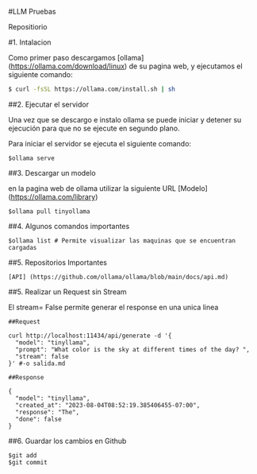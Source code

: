 #LLM Pruebas

Repositiorio


#1. Intalacion 

Como primer paso descargamos [ollama]
(https://ollama.com/download/linux) de su pagina web, y ejecutamos el 
siguiente comando:

````bash
$ curl -fsSL https://ollama.com/install.sh | sh
````

##2. Ejecutar el servidor 

Una vez que se descargo e instalo ollama se puede iniciar y detener su ejecución para que no se ejecute en segundo plano.

Para iniciar el servidor se ejecuta el siguiente comando:
````
$ollama serve
````

##3. Descargar un modelo 

en la pagina web de ollama utilizar la siguiente URL [Modelo] (https://ollama.com/library)

````
$ollama pull tinyollama
````


##4. Algunos comandos importantes 

````
$ollama list # Permite visualizar las maquinas que se encuentran cargadas 

````


##5. Repositorios Importantes 
````
[API] (https://github.com/ollama/ollama/blob/main/docs/api.md)
````


##5. Realizar un Request sin Stream

El stream= False permite generar el response en una unica linea 
````
##Request

curl http://localhost:11434/api/generate -d '{
  "model": "tinyllama",
  "prompt": "What color is the sky at different times of the day? ",
  "stream": false
}' #-o salida.md

##Response 

{
  "model": "tinyllama",
  "created_at": "2023-08-04T08:52:19.385406455-07:00",
  "response": "The",
  "done": false
} 
````

##6. Guardar los cambios en Github
````
$git add
$git commit